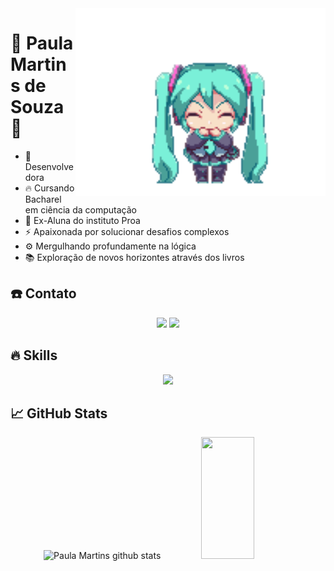 <img src="47tj.gif" width="400px" align="right" alt="notebook code" >

<h1 >💫 Paula Martins de Souza 💫</h1>

- 💾 Desenvolvedora
- 🔥 Cursando Bacharel em ciência da computação
- 💙 Ex-Aluna do instituto Proa 
- ⚡ Apaixonada por solucionar desafios complexos
- ⚙️ Mergulhando profundamente na lógica
- 📚 Exploração de novos horizontes através dos livros


<h2>☎️ Contato </h2>
  <p align="center">
    <a href="https://www.linkedin.com/in/paulamorin/"><img src="https://skillicons.dev/icons?i=linkedin"></a>
    <a href="https://www.instagram.com/paula_mori_/"><img src="https://skillicons.dev/icons?i=instagram"></a>
  </p>


<h2>🔥 Skills </h2>
  <p align="center">
    <img src="https://skillicons.dev/icons?i=php,html,css,java,mysql,git">
  </p>

<h2>📈 GitHub Stats </h2>

<div align="center">  
  <img width="49%" height="195px" src="https://github-readme-stats.vercel.app/api?username=Morinian&show_icons=true&count_private=true&hide_border=true&title_color=FF1C22&icon_color=FF1C22&text_color=FFD2D6&bg_color=0d1117" alt="Paula Martins github stats" /> 
  <img width="41%" height="195px" src="https://github-readme-stats.vercel.app/api/top-langs/?username=Morinian&layout=compact&hide_border=true&title_color=FF1C22&text_color=FFD2D6&bg_color=0d1117"/>
</div>
